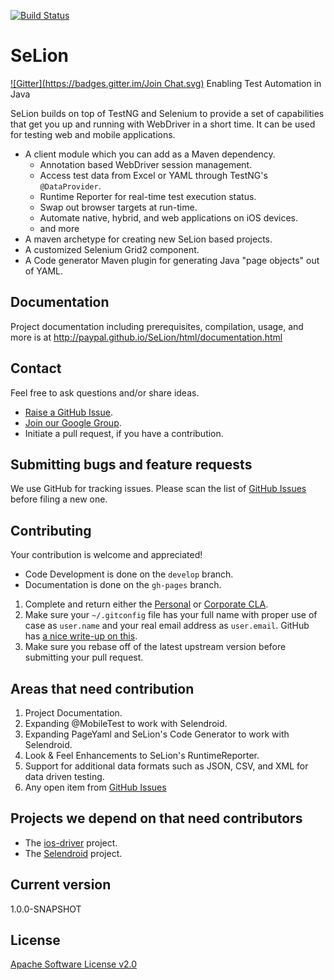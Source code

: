 [![Build Status](https://travis-ci.org/paypal/SeLion.svg?branch=develop)](https://travis-ci.org/paypal/SeLion)

SeLion
=======
[![Gitter](https://badges.gitter.im/Join Chat.svg)](https://gitter.im/paypal/SeLion?utm_source=badge&utm_medium=badge&utm_campaign=pr-badge&utm_content=badge)
Enabling Test Automation in Java

SeLion builds on top of TestNG and Selenium to provide a set of capabilities that get you up and running with WebDriver in a short time. It can be used for testing web and mobile applications.

- A client module which you can add as a Maven dependency.
  - Annotation based WebDriver session management. 
  - Access test data from Excel or YAML through TestNG's `@DataProvider`. 
  - Runtime Reporter for real-time test execution status. 
  - Swap out browser targets at run-time. 
  - Automate native, hybrid, and web applications on iOS devices. 
  - and more 
- A maven archetype for creating new SeLion based projects. 
- A customized Selenium Grid2 component. 
- A Code generator Maven plugin for generating Java "page objects" out of YAML.

Documentation
-------------
Project documentation including prerequisites, compilation, usage, and more is at http://paypal.github.io/SeLion/html/documentation.html

Contact
-------
Feel free to ask questions and/or share ideas.

- [Raise a GitHub Issue](https://github.com/paypal/SeLion/issues).
- [Join our Google Group](https://groups.google.com/forum/#!forum/selion).
- Initiate a pull request, if you have a contribution.

Submitting bugs and feature requests
------------------------------------
We use GitHub for tracking issues. Please scan the list of [GitHub Issues](https://github.com/paypal/SeLion/issues) before filing a new one.

Contributing
-------------
Your contribution is welcome and appreciated!

- Code Development is done on the <code>develop</code> branch. 
- Documentation is done on the <code>gh-pages</code> branch.

1. Complete and return either the [Personal](https://docs.google.com/forms/d/1t_Rqly6-qVP536O8ESltIRCHM0qBsmahWUdJda0oo3U/viewform) or [Corporate CLA](https://docs.google.com/forms/d/1qngimdtbwKcxMIJAxeV0DEqVYPCGHcYegFX0PVgMD78/viewform).
2. Make sure your <code>~/.gitconfig</code> file has your full name with proper use of case as <code>user.name</code> and your real email address as <code>user.email</code>. GitHub has [a nice write-up on this](https://help.github.com/articles/setting-your-username-in-git).
3. Make sure you rebase off of the latest upstream version before submitting your pull request.

Areas that need contribution
-----------------------------
1. Project Documentation.
2. Expanding @MobileTest to work with Selendroid.
3. Expanding PageYaml and SeLion's Code Generator to work with Selendroid.
4. Look & Feel Enhancements to SeLion's RuntimeReporter.
5. Support for additional data formats such as JSON, CSV, and XML for data driven testing.
6. Any open item from [GitHub Issues](https://github.com/paypal/SeLion/issues)

Projects we depend on that need contributors 
---------------------------------------------
- The [ios-driver](https://ios-driver.github.io/ios-driver/) project.
- The [Selendroid](http://selendroid.io/) project.

Current version
---------------
1.0.0-SNAPSHOT

License
-----------
[Apache Software License v2.0](http://www.apache.org/licenses/LICENSE-2.0)
